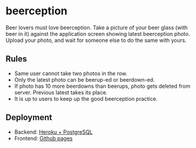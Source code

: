 # beerception
Beer lovers must love beerception. Take a picture of your beer glass (with beer in it) against the application screen showing latest beerception photo. Upload your photo, and wait for someone else to do the same with yours.

## Rules
* Same user cannot take two photos in the row.
* Only the latest photo can be beerup-ed or beerdown-ed.
* If photo has 10 more beerdowns than beerups, photo gets deleted from server. Previous latest takes its place.
* It is up to users to keep up the good beerception practice.

## Deployment
* Backend: [Heroku + PostgreSQL](https://www.heroku.com)
* Frontend: [Github pages](https://arandjel.github.io/beerception/)

